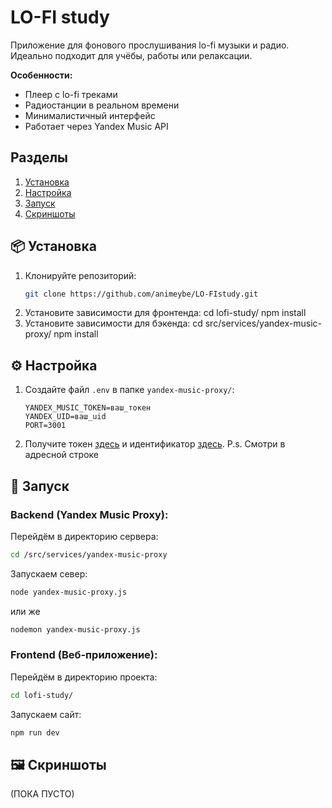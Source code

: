 # LO-FI study

Приложение для фонового прослушивания lo-fi музыки и радио. Идеально подходит для учёбы, работы или релаксации.

**Особенности:**

- Плеер с lo-fi треками
- Радиостанции в реальном времени
- Минималистичный интерфейс
- Работает через Yandex Music API

## Разделы

1. [Установка](#installation)
2. [Настройка](#configuration)
3. [Запуск](#starting)
4. [Скриншоты](#screenshots)

## 📦 Установка <a id="installation"></a>

1. Клонируйте репозиторий:
   ```bash
   git clone https://github.com/animeybe/LO-FIstudy.git
   ```
2. Установите зависимости для фронтенда:
   cd lofi-study/
   npm install
3. Установите зависимости для бэкенда:
   cd src/services/yandex-music-proxy/
   npm install

## ⚙ Настройка <a id="configuration"></a>

1. Создайте файл `.env` в папке `yandex-music-proxy/`:
   ```env
   YANDEX_MUSIC_TOKEN=ваш_токен
   YANDEX_UID=ваш_uid
   PORT=3001
   ```
2. Получите токен [здесь](https://oauth.yandex.ru/authorize?response_type=token&client_id=23cabbbdc6cd418abb4b39c32c41195d) и идентификатор [здесь](https://mail.yandex.ru/).
   P.s. Смотри в адресной строке

## 🚀 Запуск <a id="starting"></a>

### Backend (Yandex Music Proxy):

Перейдём в директорию сервера:

```bash
cd /src/services/yandex-music-proxy
```

Запускаем север:

```bash
node yandex-music-proxy.js
```

или же

```bash
nodemon yandex-music-proxy.js
```

### Frontend (Веб-приложение):

Перейдём в директорию проекта:

```bash
cd lofi-study/
```

Запускаем сайт:

```bash
npm run dev
```

## 🖼 Скриншоты <a id="screenshots"></a>

(ПОКА ПУСТО)
